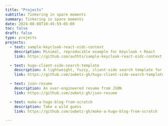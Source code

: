 ```yaml
---
title: "Projects"
subtitle: Tinkering in spare moments
summary: Tinkering in spare moments
date: 2024-08-08T10:45:59-05:00
toc: false
draft: false
type: projects
projects:
  - text: sample-keycloak-react-oidc-context
    description: Minimal, reproducible example for Keycloak + React
    link: https://github.com/authts/sample-keycloak-react-oidc-context

  - text: hugo-client-side-search-template
    description: A lightweight, fuzzy, client-side search template for Hugo
    link: https://github.com/zwbetz-gh/hugo-client-side-search-template

  - text: json-resume
    description: An over-engineered resume from JSON
    link: https://github.com/zwbetz-gh/json-resume

  - text: make-a-hugo-blog-from-scratch
    description: Take a wild guess
    link: https://github.com/zwbetz-gh/make-a-hugo-blog-from-scratch

---
```

